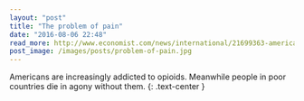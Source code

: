```yaml
---
layout: "post"
title: "The problem of pain"
date: "2016-08-06 22:48"
read_more: http://www.economist.com/news/international/21699363-americans-are-increasingly-addicted-opioids-meanwhile-people-poor-countries-die
post_image: /images/posts/problem-of-pain.jpg
---
```

Americans are increasingly addicted to opioids. Meanwhile people in poor countries die in agony without them.
{: .text-center }
